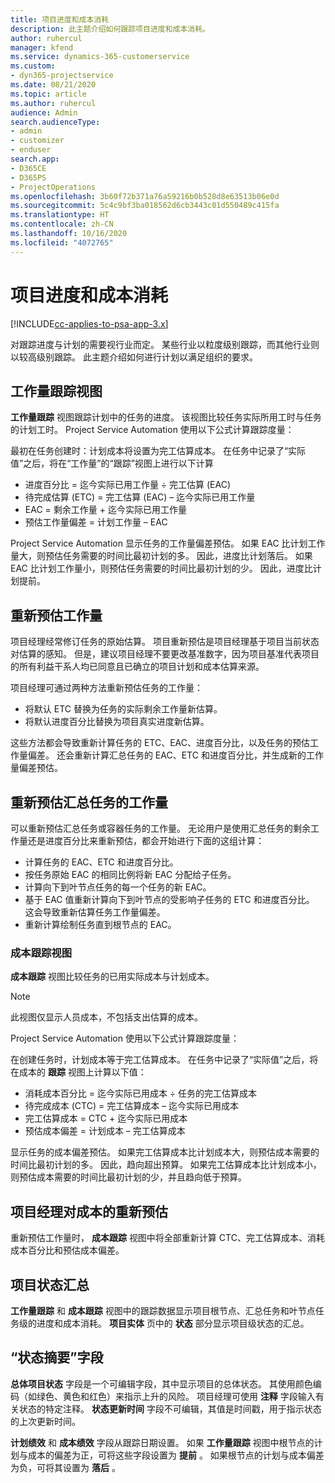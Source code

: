 ```yaml
---
title: 项目进度和成本消耗
description: 此主题介绍如何跟踪项目进度和成本消耗。
author: ruhercul
manager: kfend
ms.service: dynamics-365-customerservice
ms.custom:
- dyn365-projectservice
ms.date: 08/21/2020
ms.topic: article
ms.author: ruhercul
audience: Admin
search.audienceType:
- admin
- customizer
- enduser
search.app:
- D365CE
- D365PS
- ProjectOperations
ms.openlocfilehash: 3b60f72b371a76a59216b0b528d8e63513b06e0d
ms.sourcegitcommit: 5c4c9bf3ba018562d6cb3443c01d550489c415fa
ms.translationtype: HT
ms.contentlocale: zh-CN
ms.lasthandoff: 10/16/2020
ms.locfileid: "4072765"
---
```

# <a name="project-progress-and-cost-consumption"></a>项目进度和成本消耗

[!INCLUDE[cc-applies-to-psa-app-3.x](../includes/cc-applies-to-psa-app-3x.md)]

对跟踪进度与计划的需要视行业而定。 某些行业以粒度级别跟踪，而其他行业则以较高级别跟踪。 此主题介绍如何进行计划以满足组织的要求。

## <a name="effort-tracking-view"></a>工作量跟踪视图

**工作量跟踪** 视图跟踪计划中的任务的进度。 该视图比较任务实际所用工时与任务的计划工时。 Project Service Automation 使用以下公式计算跟踪度量：

最初在任务创建时：计划成本将设置为完工估算成本。 在任务中记录了“实际值”之后，将在“工作量”的“跟踪”视图上进行以下计算

- 进度百分比 = 迄今实际已用工作量 ÷ 完工估算 (EAC) 
- 待完成估算 (ETC) = 完工估算 (EAC) – 迄今实际已用工作量 
- EAC = 剩余工作量 + 迄今实际已用工作量 
- 预估工作量偏差 = 计划工作量 – EAC

Project Service Automation 显示任务的工作量偏差预估。 如果 EAC 比计划工作量大，则预估任务需要的时间比最初计划的多。 因此，进度比计划落后。 如果 EAC 比计划工作量小，则预估任务需要的时间比最初计划的少。 因此，进度比计划提前。

## <a name="reprojecting-effort"></a>重新预估工作量

项目经理经常修订任务的原始估算。 项目重新预估是项目经理基于项目当前状态对估算的感知。 但是，建议项目经理不要更改基准数字，因为项目基准代表项目的所有利益干系人均已同意且已确立的项目计划和成本估算来源。

项目经理可通过两种方法重新预估任务的工作量：

- 将默认 ETC 替换为任务的实际剩余工作量新估算。 
- 将默认进度百分比替换为项目真实进度新估算。

这些方法都会导致重新计算任务的 ETC、EAC、进度百分比，以及任务的预估工作量偏差。 还会重新计算汇总任务的 EAC、ETC 和进度百分比，并生成新的工作量偏差预估。

## <a name="reprojection-of-effort-on-summary-tasks"></a>重新预估汇总任务的工作量

可以重新预估汇总任务或容器任务的工作量。 无论用户是使用汇总任务的剩余工作量还是进度百分比来重新预估，都会开始进行下面的这组计算：

- 计算任务的 EAC、ETC 和进度百分比。
- 按任务原始 EAC 的相同比例将新 EAC 分配给子任务。
- 计算向下到叶节点任务的每一个任务的新 EAC。 
- 基于 EAC 值重新计算向下到叶节点的受影响子任务的 ETC 和进度百分比。 这会导致重新估算任务工作量偏差。 
- 重新计算绘制任务直到根节点的 EAC。

### <a name="cost-tracking-view"></a>成本跟踪视图 

**成本跟踪** 视图比较任务的已用实际成本与计划成本。 

> [!NOTE]
> 此视图仅显示人员成本，不包括支出估算的成本。 

Project Service Automation 使用以下公式计算跟踪度量：

在创建任务时，计划成本等于完工估算成本。 在任务中记录了“实际值”之后，将在成本的 **跟踪** 视图上计算以下值：

 - 消耗成本百分比 = 迄今实际已用成本 ÷ 任务的完工估算成本
 - 待完成成本 (CTC) = 完工估算成本 – 迄今实际已用成本
 - 完工估算成本 = CTC + 迄今实际已用成本
 - 预估成本偏差 = 计划成本 – 完工估算成本

显示任务的成本偏差预估。 如果完工估算成本比计划成本大，则预估成本需要的时间比最初计划的多。 因此，趋向超出预算。 如果完工估算成本比计划成本小，则预估成本需要的时间比最初计划的少，并且趋向低于预算。

## <a name="project-managers-reprojection-of-cost"></a>项目经理对成本的重新预估

重新预估工作量时， **成本跟踪** 视图中将全部重新计算 CTC、完工估算成本、消耗成本百分比和预估成本偏差。

## <a name="project-status-summary"></a>项目状态汇总

**工作量跟踪** 和 **成本跟踪** 视图中的跟踪数据显示项目根节点、汇总任务和叶节点任务级的进度和成本消耗。 **项目实体** 页中的 **状态** 部分显示项目级状态的汇总。

## <a name="status-summary-fields"></a>“状态摘要”字段

**总体项目状态** 字段是一个可编辑字段，其中显示项目的总体状态。 其使用颜色编码（如绿色、黄色和红色）来指示上升的风险。 项目经理可使用 **注释** 字段输入有关状态的特定注释。 **状态更新时间** 字段不可编辑，其值是时间戳，用于指示状态的上次更新时间。

**计划绩效** 和 **成本绩效** 字段从跟踪日期设置。 如果 **工作量跟踪** 视图中根节点的计划与成本的偏差为正，可将这些字段设置为 **提前** 。 如果根节点的计划与成本偏差为负，可将其设置为 **落后** 。
